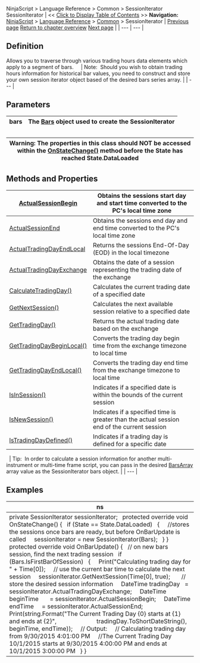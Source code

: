﻿
NinjaScript > Language Reference > Common > SessionIterator
SessionIterator
| << [Click to Display Table of Contents](sessioniterator.md) >> **Navigation:**     [NinjaScript](ninjascript-1.md) > [Language Reference](language_reference_wip-1.md) > [Common](common-1.md) > SessionIterator | [Previous page](state-1.md) [Return to chapter overview](common-1.md) [Next page](actualsessionbegin-1.md) |
| --- | --- |
## Definition
Allows you to traverse through various trading hours data elements which apply to a segment of bars.  
 
| Note:  Should you wish to obtain trading hours information for historical bar values, you need to construct and store your own session iterator object based of the desired bars series array. |
| --- |

## Parameters
| bars | The [Bars](bars-1.md) object used to create the SessionIterator |
| --- | --- |

## 
| Warning: The properties in this class should NOT be accessed within the [OnStateChange()](onstatechange-1.md) method before the State has reached State.DataLoaded |
| --- |

## Methods and Properties
| [ActualSessionBegin](actualsessionbegin-1.md) | Obtains the sessions start day and start time converted to the PC's local time zone |
| --- | --- |
| [ActualSessionEnd](actualsessionend-1.md) | Obtains the sessions end day and end time converted to the PC's local time zone |
| [ActualTradingDayEndLocal](actualtradingdayendlocal-1.md) | Returns the sessions End-Of-Day (EOD) in the local timezone |
| [ActualTradingDayExchange](actualtradingdayexchange-1.md) | Obtains the date of a session representing the trading date of the exchange |
| [CalculateTradingDay()](calculatetradingday-1.md) | Calculates the current trading date of a specified date |
| [GetNextSession()](getnextsession-1.md) | Calculates the next available session relative to a specified date |
| [GetTradingDay()](gettradingday-1.md) | Returns the actual trading date based on the exchange |
| [GetTradingDayBeginLocal()](gettradingdaybeginlocal-1.md) | Converts the trading day begin time from the exchange timezone to local time |
| [GetTradingDayEndLocal()](gettradingdayendlocal-1.md) | Converts the trading day end time from the exchange timezone to local time |
| [IsInSession()](isinsession-1.md) | Indicates if a specified date is within the bounds of the current session |
| [IsNewSession()](isnewsession-1.md) | Indicates if a specified time is greater than the actual session end of the current session |
| [IsTradingDayDefined()](istradingdaydefined-1.md) | Indicates if a trading day is defined for a specific date |

 
| Tip:  In order to calculate a session information for another multi-instrument or multi-time frame script, you can pass in the desired [BarsArray](barsarray-1.md) array value as the SessionIterator bars object. |
| --- |

## Examples
| ns |
| --- |
| private SessionIterator sessionIterator;   protected override void OnStateChange() {    if (State == State.DataLoaded)    {      //stores the sessions once bars are ready, but before OnBarUpdate is called      sessionIterator = new SessionIterator(Bars);    } }   protected override void OnBarUpdate() {    // on new bars session, find the next trading session    if (Bars.IsFirstBarOfSession)    {      Print("Calculating trading day for " + Time[0]);      // use the current bar time to calculate the next session      sessionIterator.GetNextSession(Time[0], true);        // store the desired session information      DateTime tradingDay   = sessionIterator.ActualTradingDayExchange;      DateTime beginTime       = sessionIterator.ActualSessionBegin;      DateTime endTime     = sessionIterator.ActualSessionEnd;        Print(string.Format("The Current Trading Day {0} starts at {1} and ends at {2}",                          tradingDay.ToShortDateString(), beginTime, endTime));      // Output:      // Calculating trading day from 9/30/2015 4:01:00 PM      //The Current Trading Day 10/1/2015 starts at 9/30/2015 4:00:00 PM and ends at 10/1/2015 3:00:00 PM    } } |
